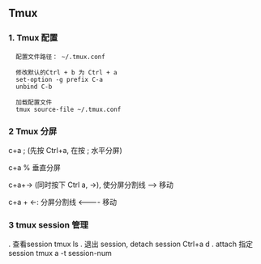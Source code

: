 ## Tmux

### 1. Tmux 配置
```
  配置文件路径： ~/.tmux.conf
  
  修改默认的Ctrl + b 为 Ctrl + a
  set-option -g prefix C-a
  unbind C-b
  
  加载配置文件
  tmux source-file ~/.tmux.conf
```

### 2 Tmux 分屏

c+a ; (先按 Ctrl+a, 在按 ; 水平分屏)

c+a %  垂直分屏

c+a+-> (同时按下 Ctrl a, ->), 使分屏分割线 --> 移动

c+a + <-: 分屏分割线 <---- 移动

### 3 tmux session 管理
 . 查看session
    tmux ls
 . 退出 session, detach session
    Ctrl+a d 
 . attach 指定 session
  tmux a -t session-num
